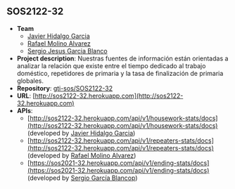 ## SOS2122-32

- **Team**
  - [Javier Hidalgo Garcia](https://github.com/javighidalgo01)
  - [Rafael Molino Alvarez](https://github.com/rafamolino)
  - [Sergio Jesus Garcia Blanco](https://github.com/sergarbla)
- **Project description**: Nuestras fuentes de información están orientadas a analizar la relación que existe entre el tiempo dedicado al trabajo doméstico, repetidores de primaria y la tasa de finalización de primaria globales.
- **Repository**: [gti-sos/SOS2122-32](https://github.com/gti-sos/SOS2122-32)
- **URL**: [http://sos2122-32.herokuapp.com](http://sos2122-32.herokuapp.com)
-  **APIs**:
    - [http://sos2122-32.herokuapp.com/api/v1/housework-stats/docs](http://sos2122-32.herokuapp.com/api/v1/housework-stats/docs) (developed by [Javier Hidalgo Garcia](https://github.com/javighidalgo01))
    - [http://sos2122-32.herokuapp.com/api/v1/repeaters-stats/docs](http://sos2122-32.herokuapp.com/api/v1/repeaters-stats/docs) (developed by [Rafael Molino Alvarez](https://github.com/404))
    - [https://sos2021-32.herokuapp.com/api/v1/ending-stats/docs](https://sos2021-32.herokuapp.com/api/v1/ending-stats/docs) (developed by [Sergio García Blancop](https://github.com/Sergarbla))
```

